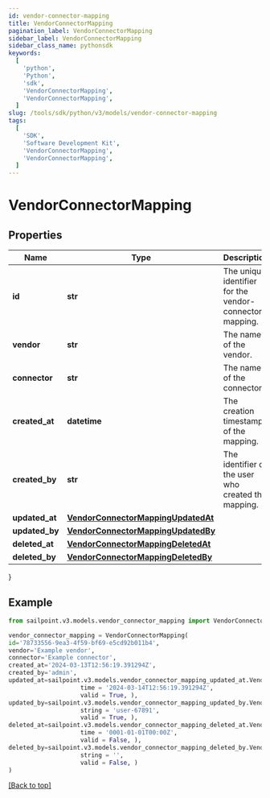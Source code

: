 ```yaml
---
id: vendor-connector-mapping
title: VendorConnectorMapping
pagination_label: VendorConnectorMapping
sidebar_label: VendorConnectorMapping
sidebar_class_name: pythonsdk
keywords:
  [
    'python',
    'Python',
    'sdk',
    'VendorConnectorMapping',
    'VendorConnectorMapping',
  ]
slug: /tools/sdk/python/v3/models/vendor-connector-mapping
tags:
  [
    'SDK',
    'Software Development Kit',
    'VendorConnectorMapping',
    'VendorConnectorMapping',
  ]
---
```


# VendorConnectorMapping

## Properties

| Name | Type | Description | Notes |
| --- | --- | --- | --- |
| **id** | **str** | The unique identifier for the vendor-connector mapping. | [optional] |
| **vendor** | **str** | The name of the vendor. | [optional] |
| **connector** | **str** | The name of the connector. | [optional] |
| **created_at** | **datetime** | The creation timestamp of the mapping. | [optional] |
| **created_by** | **str** | The identifier of the user who created the mapping. | [optional] |
| **updated_at** | [**VendorConnectorMappingUpdatedAt**](vendor-connector-mapping-updated-at) |  | [optional] |
| **updated_by** | [**VendorConnectorMappingUpdatedBy**](vendor-connector-mapping-updated-by) |  | [optional] |
| **deleted_at** | [**VendorConnectorMappingDeletedAt**](vendor-connector-mapping-deleted-at) |  | [optional] |
| **deleted_by** | [**VendorConnectorMappingDeletedBy**](vendor-connector-mapping-deleted-by) |  | [optional] |

}

## Example

```python
from sailpoint.v3.models.vendor_connector_mapping import VendorConnectorMapping

vendor_connector_mapping = VendorConnectorMapping(
id='78733556-9ea3-4f59-bf69-e5cd92b011b4',
vendor='Example vendor',
connector='Example connector',
created_at='2024-03-13T12:56:19.391294Z',
created_by='admin',
updated_at=sailpoint.v3.models.vendor_connector_mapping_updated_at.VendorConnectorMapping_updatedAt(
                    time = '2024-03-14T12:56:19.391294Z',
                    valid = True, ),
updated_by=sailpoint.v3.models.vendor_connector_mapping_updated_by.VendorConnectorMapping_updatedBy(
                    string = 'user-67891',
                    valid = True, ),
deleted_at=sailpoint.v3.models.vendor_connector_mapping_deleted_at.VendorConnectorMapping_deletedAt(
                    time = '0001-01-01T00:00Z',
                    valid = False, ),
deleted_by=sailpoint.v3.models.vendor_connector_mapping_deleted_by.VendorConnectorMapping_deletedBy(
                    string = '',
                    valid = False, )
)

```

[[Back to top]](#)
